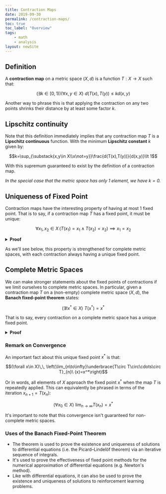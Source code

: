 ```yaml
---
title: Contraction Maps
date: 2019-09-30
permalink: /contraction-maps/
toc: true
toc_label: "Overview"
tags:
    - math
    - analysis
layout: newSite
---
```


## Definition
A **contraction map** on a metric space $(X,d)$ is a function $T:X\to X$ such that:

$$(\exists k\in[0,1))(\forall x,y\in X)\,\,d(T(x),T(y))\le kd(x,y)$$

Another way to phrase this is that applying the contraction on any two points shrinks their distance by at least some factor $k$.

<!-- (this number, of course, can't be negative as distances are nonnegative) -->

<!--more-->

## Lipschitz continuity
Note that this definition immediately implies that any contraction map $T$ is a **Lipschitz continuous** function. With the minimum **Lipschitz constant** $k$ given by:

$$k=\sup_{\substack{x,y\in X\\x\not=y}}\frac{d(T(x),T(y))}{d(x,y)}\lt 1$$

With this supremum guaranteed to exist by the definition of a contraction map.

*In the special case that the metric space has only 1 element, we have $k=0$.*

## Uniqueness of Fixed Point
Contraction maps have the interesting property of having at most $1$ fixed point. That is to say, if a contraction map $T$ has a fixed point, it must be unique:

<!-- $$|\{x^*\in X\mid T(x^*)=x^*\}|\le 1$$ -->

$$\forall x_1,x_2\in X\, (T(x_1)=x_1\wedge T(x_2)=x_2)\implies x_1=x_2$$

<details>
<summary><strong>Proof</strong></summary>
Let $x_1$ and $x_2$ be two fixed points of a contraction $T$. The definition of contraction gives us the following:

$$d(T(x_1),T(x_2))\le kd(x_1,x_2)$$

And since $x_1$ and $x_2$ are fixed points we have:

$$d(x_1,x_2)\le kd(x_1,x_2)$$

However, since $k$ is some constant in $[0,1)$, and the function $d$ is nonnegative, the only way for the above inequality to hold is if

$$d(x_1,x_2)=0$$

Which, by the identity of indiscernibles, tells us that $x_1=x_2.\,\,\,\,\,\,\,\, \blacksquare$

</details>
<p></p>

As we'll see below, this property is strengthened for complete metric spaces, with each contraction always having a unique fixed point.

<!-- The [Banach fixed-point theorem](/banach-fixed-point-theorem) strengthens this statement for complete metric spaces, with each contraction on such a space always having exactly $1$ fixed point. -->

## Complete Metric Spaces
We can make stronger statements about the fixed points of contractions if we limit ourselves to complete metric spaces. In particular, given a contraction map $T$ on a (non-empty) complete metric space $(X,d)$, the **Banach fixed-point theorem** states:

$$(\exists! x^*\in X)\,\, T(x^*)=x^*$$

That is to say, every contraction on a complete metric space has a unique fixed point.

<details>
<summary><strong>Proof</strong></summary>
We have already proven the uniqueness of this point for all metric spaces (complete or otherwise) above. Now all that's left is to prove the existence of this fixed point assuming completeness.
</details>

### Remark on Convergence
An important fact about this unique fixed point $x^*$ is that:

$$(\forall x\in X)\,\, \left(\lim_{n\to\infty}\underbrace{T\circ T\circ\cdots\circ T}_{n}\ (x)=x^*\right)$$

Or in words, all elements of $X$ approach the fixed point $x^*$ when the map $T$ is repeatedly applied. This can equivalently be phrased in terms of the iteration $x_{n+1}=T(x_n)$:

$$(\forall x_0\in X)\,\, \lim_{n\to\infty} T(x_n)=x^*$$

<!-- <details>
<summary><strong>Proof</strong></summary>

</details>
<p></p> -->

It's important to note that this convergence isn't guaranteed for non-complete metric spaces.

### Uses of the Banach Fixed-Point Theorem
- The theorem is used to prove the existence and uniqueness of solutions to differential equations (i.e. the Picard–Lindelöf theorem) via an iterative sequence of integrals.
- It's used to prove the effectiveness of fixed point methods for the numerical approximation of differential equations (e.g. Newton's method).
- Like with differential equations, it can also be used to prove the existence and uniqueness of solutions to reinforcement learning problems.

<!-- ## Variations
#### Metric Map
A **metric map**, also known as a *non-expansive map*, is a map

#### Subcontraction Map -->